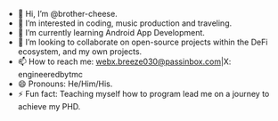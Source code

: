 - 👋 Hi, I’m @brother-cheese.
- 👀 I’m interested in coding, music production and traveling.
- 🌱 I’m currently learning Android App Development.
- 💞️ I’m looking to collaborate on open-source projects within the DeFi ecosystem, and my own projects.
- 📫 How to reach me: webx.breeze030@passinbox.com|X: engineeredbytmc
- 😄 Pronouns: He/Him/His.
- ⚡ Fun fact: Teaching myself how to program lead me on a journey to achieve my PHD.

<!---
EngineeredbyTMC/EngineeredbyTMC is a ✨ special ✨ repository because its `README.md` (this file) appears on your GitHub profile.
You can click the Preview link to take a look at your changes.
--->
